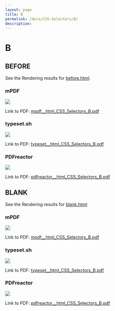 ```yaml
---
layout: page
title: B
permalink: /docs/CSS-Selectors/B/
description: 
---
```


# B



## BEFORE

See the Rendering results for [before.html](/html/CSS%20Selectors/B/before.html):

### mPDF
![](mpdf__html_CSS_Selectors_B.png) 

Link to PDF: [mpdf__html_CSS_Selectors_B.pdf](mpdf__html_CSS_Selectors_B.pdf)

### typeset.sh
![](typeset__html_CSS_Selectors_B.png) 

Link to PDF: [typeset__html_CSS_Selectors_B.pdf](typeset__html_CSS_Selectors_B.pdf)

### PDFreactor
![](pdfreactor__html_CSS_Selectors_B.png) 

Link to PDF: [pdfreactor__html_CSS_Selectors_B.pdf](pdfreactor__html_CSS_Selectors_B.pdf)

## BLANK

See the Rendering results for [blank.html](/html/CSS%20Selectors/B/blank.html):

### mPDF
![](mpdf__html_CSS_Selectors_B.png) 

Link to PDF: [mpdf__html_CSS_Selectors_B.pdf](mpdf__html_CSS_Selectors_B.pdf)

### typeset.sh
![](typeset__html_CSS_Selectors_B.png) 

Link to PDF: [typeset__html_CSS_Selectors_B.pdf](typeset__html_CSS_Selectors_B.pdf)

### PDFreactor
![](pdfreactor__html_CSS_Selectors_B.png) 

Link to PDF: [pdfreactor__html_CSS_Selectors_B.pdf](pdfreactor__html_CSS_Selectors_B.pdf)


